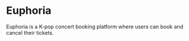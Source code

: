 # Euphoria
Euphoria is a K-pop concert booking platform where users can book and cancel their tickets.
